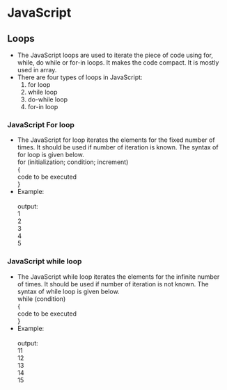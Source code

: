 # JavaScript

## Loops

- The JavaScript loops are used to iterate the piece of code using for, while, do while or for-in 
loops. It makes the code compact. It is mostly used in array.
- There are four types of loops in JavaScript: 
  1. for loop
  2. while loop
  3. do-while loop
  4. for-in loop
### JavaScript For loop
- The JavaScript for loop iterates the elements for the fixed number of times. It should be used 
if number of iteration is known. The syntax of for loop is given below. <br/>
  for (initialization; condition; increment) <br/> 
  {  <br/>
     code to be executed  <br/>
  }  <br/>
- Example:<br/>
  <script>  <br/>
  for (i=1; i<=5; i++)  <br/>
  {  <br/>
  document.write(i + "<br/>")  <br/>
  }  <br/>
  </script>  <br/>
    output: <br/>
    1<br/>
    2<br/>
    3<br/>
    4<br/>
    5<br/>
            
### JavaScript while loop
- The JavaScript while loop iterates the elements for the infinite number of times. It should be used if number of 
iteration is not known. The syntax of while loop is given below. <br/>
  while (condition)  <br/>
  {  <br/>
    code to be executed  <br/>
  }  <br/>
- Example:<br/>
  <script>  <br/>
  var i=11;  <br/>
  while (i<=15)  <br/>
  {  <br/>
  document.write(i + "<br/>");  <br/>
  i++;  <br/>
  }  <br/>
  </script>  <br/>
    output: <br/>
    11<br/>
    12<br/>
    13<br/>
    14<br/>
    15<br/>
